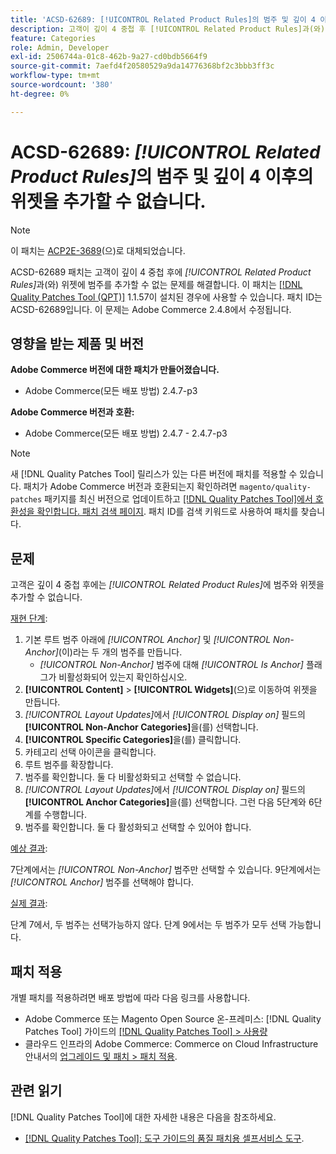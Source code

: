 ```yaml
---
title: 'ACSD-62689: [!UICONTROL Related Product Rules]의 범주 및 깊이 4 이후의 위젯을 추가할 수 없습니다.'
description: 고객이 깊이 4 중첩 후 [!UICONTROL Related Product Rules]과(와) 위젯에 범주를 추가할 수 없는 Adobe Commerce 문제를 해결하려면 ACSD-62689 패치를 적용하십시오.
feature: Categories
role: Admin, Developer
exl-id: 2506744a-01c8-462b-9a27-cd0bdb5664f9
source-git-commit: 7aefd4f20580529a9da14776368bf2c3bbb3ff3c
workflow-type: tm+mt
source-wordcount: '380'
ht-degree: 0%

---
```


# ACSD-62689: *[!UICONTROL Related Product Rules]*&#x200B;의 범주 및 깊이 4 이후의 위젯을 추가할 수 없습니다.

>[!NOTE]
>
>이 패치는 [ACP2E-3689](/help/tools/quality-patches-tool/patches-available-in-qpt/v1-1-61/acp2e-3689-issues-with-category-tree-display-reflect-anchor-non-anchor-relationships.md)(으)로 대체되었습니다.

ACSD-62689 패치는 고객이 깊이 4 중첩 후에 *[!UICONTROL Related Product Rules]*&#x200B;과(와) 위젯에 범주를 추가할 수 없는 문제를 해결합니다. 이 패치는 [[!DNL Quality Patches Tool (QPT)]](/help/tools/quality-patches-tool/quality-patches-tool-to-self-serve-quality-patches.md) 1.1.57이 설치된 경우에 사용할 수 있습니다. 패치 ID는 ACSD-62689입니다. 이 문제는 Adobe Commerce 2.4.8에서 수정됩니다.

## 영향을 받는 제품 및 버전

**Adobe Commerce 버전에 대한 패치가 만들어졌습니다.**

* Adobe Commerce(모든 배포 방법) 2.4.7-p3

**Adobe Commerce 버전과 호환:**

* Adobe Commerce(모든 배포 방법) 2.4.7 - 2.4.7-p3

>[!NOTE]
>
>새 [!DNL Quality Patches Tool] 릴리스가 있는 다른 버전에 패치를 적용할 수 있습니다. 패치가 Adobe Commerce 버전과 호환되는지 확인하려면 `magento/quality-patches` 패키지를 최신 버전으로 업데이트하고 [[!DNL Quality Patches Tool]에서 호환성을 확인합니다. 패치 검색 페이지](https://experienceleague.adobe.com/tools/commerce-quality-patches/index.html). 패치 ID를 검색 키워드로 사용하여 패치를 찾습니다.

## 문제

고객은 깊이 4 중첩 후에는 *[!UICONTROL Related Product Rules]*&#x200B;에 범주와 위젯을 추가할 수 없습니다.

<u>재현 단계</u>:

1. 기본 루트 범주 아래에 *[!UICONTROL Anchor]* 및 *[!UICONTROL Non-Anchor]*(이)라는 두 개의 범주를 만듭니다.
   * *[!UICONTROL Non-Anchor]* 범주에 대해 *[!UICONTROL Is Anchor]* 플래그가 비활성화되어 있는지 확인하십시오.
1. **[!UICONTROL Content]** > **[!UICONTROL Widgets]**(으)로 이동하여 위젯을 만듭니다.
1. *[!UICONTROL Layout Updates]*&#x200B;에서 *[!UICONTROL Display on]* 필드의 **[!UICONTROL Non-Anchor Categories]**&#x200B;을(를) 선택합니다.
1. **[!UICONTROL Specific Categories]**&#x200B;을(를) 클릭합니다.
1. 카테고리 선택 아이콘을 클릭합니다.
1. 루트 범주를 확장합니다.
1. 범주를 확인합니다. 둘 다 비활성화되고 선택할 수 없습니다.
1. *[!UICONTROL Layout Updates]*&#x200B;에서 *[!UICONTROL Display on]* 필드의 **[!UICONTROL Anchor Categories]**&#x200B;을(를) 선택합니다. 그런 다음 5단계와 6단계를 수행합니다.
1. 범주를 확인합니다. 둘 다 활성화되고 선택할 수 있어야 합니다.

<u>예상 결과</u>:

7단계에서는 *[!UICONTROL Non-Anchor]* 범주만 선택할 수 있습니다. 9단계에서는 *[!UICONTROL Anchor]* 범주를 선택해야 합니다.

<u>실제 결과</u>:

단계 7에서, 두 범주는 선택가능하지 않다. 단계 9에서는 두 범주가 모두 선택 가능합니다.

## 패치 적용

개별 패치를 적용하려면 배포 방법에 따라 다음 링크를 사용합니다.

* Adobe Commerce 또는 Magento Open Source 온-프레미스: [!DNL Quality Patches Tool] 가이드의 [[!DNL Quality Patches Tool] > 사용량](/help/tools/quality-patches-tool/usage.md)
* 클라우드 인프라의 Adobe Commerce: Commerce on Cloud Infrastructure 안내서의 [업그레이드 및 패치 > 패치 적용](https://experienceleague.adobe.com/docs/commerce-cloud-service/user-guide/develop/upgrade/apply-patches.html).


## 관련 읽기

[!DNL Quality Patches Tool]에 대한 자세한 내용은 다음을 참조하세요.

* [[!DNL Quality Patches Tool]: 도구 가이드의 품질 패치용 셀프서비스 도구](/help/tools/quality-patches-tool/quality-patches-tool-to-self-serve-quality-patches.md).

